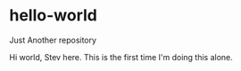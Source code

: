 # hello-world
Just Another repository

Hi world, Stev here. This is the first time I'm doing this alone.
